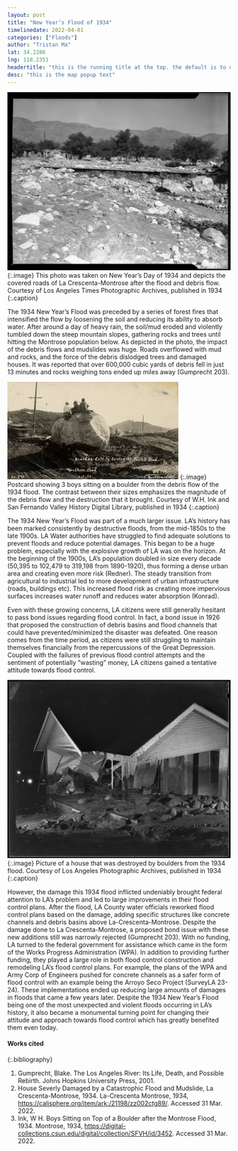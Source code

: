 ```yaml
---
layout: post
title: "New Year’s Flood of 1934"
timelinedate: 2022-04-01
categories: ["Floods"]
author: "Tristan Ma"
lat: 34.2286
lng: 118.2351
headertitle: "this is the running title at the top. the default is to display the site title, so to activate the running title you will need to uncomment in the post.html layout"
desc: "this is the map popup text"
---
```

![Landscape after 1934 Flood](images/floodlandscape_TM.jpg)
   {:.image} 
This photo was taken on New Year’s Day of 1934 and depicts the covered roads of La Crescenta-Montrose after the flood and debris flow. Courtesy of Los Angeles Times Photographic Archives, published in 1934
   {:.caption} 

The 1934 New Year’s Flood was preceded by a series of forest fires that intensified the flow by loosening the soil and reducing its ability to absorb water. After around a day of heavy rain, the soil/mud eroded and violently tumbled down the steep mountain slopes, gathering rocks and trees until hitting the Montrose population below. As depicted in the photo, the impact of the debris flows and mudslides was huge. Roads overflowed with mud and rocks, and the force of the debris dislodged trees and damaged houses. It was reported that over 600,000 cubic yards of debris fell in just 13 minutes and rocks weighing tons ended up miles away (Gumprecht 203). 

![Boulder from the Debris Flow](images/flood_boulder_TM.jpg)
   {:.image} 
Postcard showing 3 boys sitting on a boulder from the debris flow of the 1934 flood. The contrast between their sizes emphasizes the magnitude of the debris flow and the destruction that it brought. Courtesy of W.H. Ink and San Fernando Valley History Digital Library, published in 1934
   {:.caption} 

The 1934 New Year’s Flood was part of a much larger issue. LA’s history has been marked consistently by destructive floods, from the mid-1850s to the late 1900s. LA Water authorities have struggled to find adequate solutions to prevent floods and reduce potential damages. This began to be a huge problem, especially with the explosive growth of LA was on the horizon. At the beginning of the 1900s, LA’s population doubled in size every decade (50,395 to 102,479 to 319,198 from 1890-1920), thus forming a dense urban area and creating even more risk (Redner). The steady transition from agricultural to industrial led to more development of urban infrastructure (roads, buildings etc). This increased flood risk as creating more impervious surfaces increases water runoff and reduces water absorption (Konrad).

Even with these growing concerns, LA citizens were still generally hesitant to pass bond issues regarding flood control. In fact, a bond issue in 1926 that proposed the construction of debris basins and flood channels that could have prevented/minimized the disaster was defeated. One reason comes from the time period, as citizens were still struggling to maintain themselves financially from the repercussions of the Great Depression. Coupled with the failures of previous flood control attempts and the sentiment of potentially “wasting” money, LA citizens gained a tentative attitude towards flood control. 

![Destroyed Home after Flood](images/floodhouse_TM.jpg)
   {:.image} 
Picture of a house that was destroyed by boulders from the 1934 flood. Courtesy of Los Angeles Photographic Archives, published in 1934
   {:.caption} 

However, the damage this 1934 flood inflicted undeniably brought federal attention to LA’s problem and led to large improvements in their flood control plans. After the flood, LA County water officials reworked flood control plans based on the damage, adding specific structures like concrete channels and debris basins above La-Crescenta-Montrose. Despite the damage done to La Crescenta-Montrose, a proposed bond issue with these new additions still was narrowly rejected (Gumprecht 203). With no funding, LA turned to the federal government for assistance which came in the form of the Works Progress Administration (WPA). In addition to providing further funding, they played a large role in both flood control construction and remodeling LA’s flood control plans. For example, the plans of the WPA and Army Corp of Engineers pushed for concrete channels as a safer form of flood control with an example being the Arroyo Seco Project (SurveyLA 23-24). These implementations ended up reducing large amounts of damages in floods that came a few years later.
Despite the 1934 New Year’s Flood being one of the most unexpected and violent floods occurring in LA’s history, it also became a monumental turning point for changing their attitude and approach towards flood control which has greatly benefited them even today.


#### Works cited

{:.bibliography} 
1. Gumprecht, Blake. The Los Angeles River: Its Life, Death, and Possible Rebirth. Johns Hopkins University Press, 2001. 
2. House Severly Damaged by a Catastrophic Flood and Mudslide, La Crescenta-Montrose, 1934. La-Crescenta Montrose, 1934, https://calisphere.org/item/ark:/21198/zz002ctg89/. Accessed 31 Mar. 2022. 
3. Ink, W H. Boys Sitting on Top of a Boulder after the Montrose Flood, 1934. Montrose, 1934, https://digital-collections.csun.edu/digital/collection/SFVH/id/3452. Accessed 31 Mar. 2022. 

